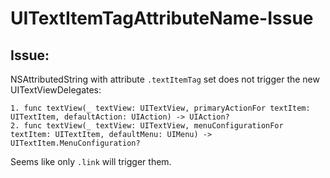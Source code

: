 # UITextItemTagAttributeName-Issue

## Issue:
NSAttributedString with attribute `.textItemTag` set does not trigger the new UITextViewDelegates:

```
1. func textView(_ textView: UITextView, primaryActionFor textItem: UITextItem, defaultAction: UIAction) -> UIAction?
2. func textView(_ textView: UITextView, menuConfigurationFor textItem: UITextItem, defaultMenu: UIMenu) -> UITextItem.MenuConfiguration?
```

Seems like only `.link` will trigger them.
